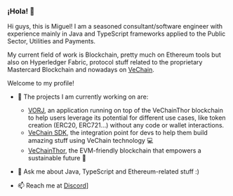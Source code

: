 ### ¡Hola! 👋

Hi guys, this is Miguel! I am a seasoned consultant/software engineer with experience mainly in Java and TypeScript frameworks applied to the Public Sector, Utilities and Payments.

My current field of work is Blockchain, pretty much on Ethereum tools but also on Hyperledger Fabric, protocol stuff related to the proprietary Mastercard Blockchain and nowadays on [VeChain](http://vechain.org/).

Welcome to my profile!

- 🔭 The projects I am currently working on are:
  - [VORJ](https://vorj.app/), an application running on top of the VeChainThor blockchain to help users leverage its potential for different use cases, like token creation (ERC20, ERC721...) without any code or wallet interactions.
  - [VeChain SDK](https://docs.vechain.org/developer-resources/sdks-and-providers/sdk), the integration point for devs to help them build amazing stuff using VeChain technology 💻
  - [VeChainThor](https://github.com/vechain/thor), the EVM-friendly blockchain that empowers a sustainable future 🌱

- 💬 Ask me about Java, TypeScript and Ethereum-related stuff :)

- 📫 Reach me at [Discord](https://discordapp.com/users/720641577948807178)]
